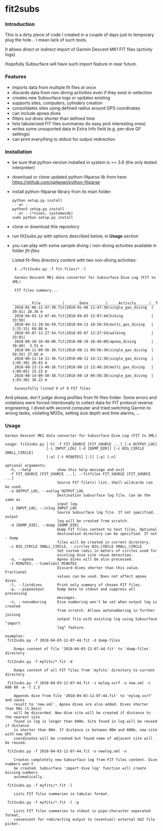 # fit2subs

### Introduction

This is a dirty piece of code I created in a couple of days
just to temporary plug the hole... I mean lack of such tools.

It allows direct or indirect import of Garmin Descent MK1 
FIT files (activity logs). 

Hopefully Subsurface will have such import feature in near future.

### Features

 - imports data from multiple fit files at once
 - discards data from non-diving activities even if they exist in sellection
 - creates new Subsurface logs or updates existing 
 - supports sites, computers, cylinders creation 
 - consolidates sites using defined radius around GPS coordinates 
 - can include apnea dives
 - filters out dives shorter than defined time 
 - lists tabularized FIT files summaries (to easy pick interesting ones)
 - writes some unsuported data in Extra Info field (e.g. per-dive GF settings)
 - can print everything to stdout for output redirection

### Installation

 - be sure that python version installed in system is >= 3.6 (the only tested interpreter)
 - download or clone updated python-fitparse lib from here:
    https://github.com/xplwowi/python-fitparse
 - install python-fitparse library from its main folder:
   ```
   python setup.py install
    - or -
   python3 setup.py install
    - or - (*nixes, systemwide)
   sudo python setup.py install
   ```
 - clone or download *this* repository
 - run fit2subs.py with options described below, in **Usage** section
 - you can play with some sample diving / non-diving activities available in folder *fit-files*

    Listed fit-files directory content with two non-diving activities:
   ```
    $ ./fit2subs.py -f fit-files/* -l 
   
    Garmin Descent MK1 data converter for Subsurface Dive Log (FIT to XML)
    
    FIT files summary...
    
    _________File__________|_______Date________|_____Activity______|__Time__|_Depth__
    2018-01-06-11-47-38.fit|2018-01-06 11:47:38|single_gas_diving  |   39:41| 28.36 m
    2018-04-03-12-07-44.fit|2018-04-03 12:07:44|hiking             |   33:50|        
    2018-04-11-10-56-59.fit|2018-04-11 10:56:59|multi_gas_diving   | 1:25:15| 68.88 m
    2018-05-07-12-27-54.fit|2018-05-07 12:27:54|walking            |   33:01|        
    2018-08-10-16-48-08.fit|2018-08-10 16:48:08|apnea_diving       |   38:48|  3.51 m
    2018-08-11-09-56-30.fit|2018-08-11 09:56:30|single_gas_diving  |   58:35| 27.02 m
    2018-08-11-14-11-36.fit|2018-08-11 14:11:36|single_gas_diving  | 1:05:30| 20.63 m
    2018-08-13-13-48-26.fit|2018-08-13 13:48:26|multi_gas_diving   | 1:09:05| 15.23 m
    2018-08-14-09-50-38.fit|2018-08-14 09:50:38|single_gas_diving  | 1:03:30| 36.22 m
    
    Sucessfully listed 9 of 9 FIT files
   ```
And please, don't judge diving profiles from fit-files folder. 
Some errors and violations were forced intentionally to collect data
for FIT protocol reverse engineering. I dived with second
computer and tried switching Garmin to wrong tanks, violating MODs,
setting sick depth and time alarms, ...


### Usage

```
Garmin Descent MK1 data converter for Subsurface Dive Log (FIT to XML)

usage: fit2subs.py [-h] -f FIT_SOURCE [FIT_SOURCE ...] [-o OUTPUT_LOG]
                   [-i INPUT_LOG] [-d [DUMP_DIR]] [-c BIG_CIRCLE SMALL_CIRCLE]
                   [-a] [-t MINUTES] [-l] [-p] [-n]

optional arguments:
  -h, --help            show this help message and exit
  -f FIT_SOURCE [FIT_SOURCE ...], --fitfiles FIT_SOURCE [FIT_SOURCE ...]
                        Source FIT file(s) list. Shell wildcards can be used.
  -o OUTPUT_LOG, --outlog OUTPUT_LOG
                        Destination Subsurface log file. Can be the same as
                        input log.
  -i INPUT_LOG, --inlog INPUT_LOG
                        Source Subsurface log file. If not specified, output
                        log will be created from scratch.
  -d [DUMP_DIR], --dump [DUMP_DIR]
                        Dump FIT files content to text files. Optional
                        destination directory can be specified. If not - dump
                        files will be created in current directory.
  -c BIG_CIRCLE SMALL_CIRCLE, --circles BIG_CIRCLE SMALL_CIRCLE
                        Set custom radii in meters of circles used for
                        existing dive site reuse detection.
  -a, --apnea           Apnea dives will be also processed.
  -t MINUTES, --timelimit MINUTES
                        Discard dives shorter than this value. Fractional
                        values can be used. Does not affect apnea dives.
  -l, --listdives       Print only summary of chosen FIT files.
  -p, --pipeoutput      Dump data to stdout and suppress all processing
                        messages.
  -n, --nonumbering     Dive numbering won't be set when output log is created
                        from scratch. Allows autonumbering in further joining
                        output file with existing log using Subsurface "import
                        log" feature.

examples:
 fit2subs.py -f 2018-04-03-12-07-44.fit -d dump-files

    Dumps content of file '2018-04-03-12-07-44.fit' to 'dump-files' directory

 fit2subs.py -f myfits/*.fit -d

    Dumps content of all FIT files from 'myfits' directory to current directory

 fit2subs.py -f 2018-04-03-12-07-44.fit -i mylog.ssrf -o new.xml -c 600 80 -a -t 1.5

    Appends dive from file '2018-04-03-12-07-44.fit' to 'mylog.ssrf' and saves
    result to 'new.xml'. Apnea dives are also added. Dives shorter than 90s (1.5min)
    will be discarded. New dive site will be created if distance to the nearest site
    found in log is longer than 600m. Site found in log will be reused if distance
    is shorter than 80m. If distance is between 80m and 600m, new site with new GPS
    coordinates will be created but found name of adjacent site will be reused.

 fit2subs.py -f 2018-04-03-12-07-44.fit -o newlog.xml -n

    Creates completely new Subsurface log from FIT files content. Dive numbers won't
    be created. Subsurface 'import dive log' function will create missing numbers
    automatically.

 fit2subs.py -f myfits/*.fit -l

    Lists FIT files summaries in tabular format.

 fit2subs.py -f myfits/*.fit -l -p

    Lists FIT files summaries to stdout in pipe-character separated format, 
    convenient for redirecting output to (eventual) external GUI file picker.
```
